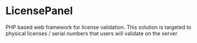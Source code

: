 # LicensePanel
PHP based web framework for license validation. This solution is targeted to physical licenses / serial numbers that users will validate on the server.
